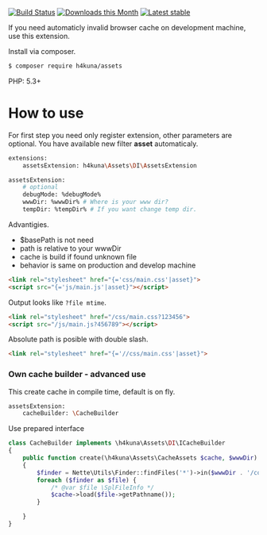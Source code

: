 [![Build Status](https://travis-ci.org/h4kuna/assets.svg?branch=master)](https://travis-ci.org/h4kuna/assets)
[![Downloads this Month](https://img.shields.io/packagist/dm/h4kuna/assets.svg)](https://packagist.org/packages/h4kuna/assets)
[![Latest stable](https://img.shields.io/packagist/v/h4kuna/assets.svg)](https://packagist.org/packages/h4kuna/assets)

If you need automaticly invalid browser cache on development machine, use this extension.

Install via composer.
```sh
$ composer require h4kuna/assets
```

PHP: 5.3+

How to use
==========
For first step you need only register extension, other parameters are optional. You have available new filter **asset** automaticaly.

```sh
extensions:
	assetsExtension: h4kuna\Assets\DI\AssetsExtension

assetsExtension:
	# optional
	debugMode: %debugMode%
	wwwDir: %wwwDir% # Where is your www dir?
	tempDir: %tempDir% # If you want change temp dir.
```
Advantigies.

- $basePath is not need
- path is relative to your wwwDir
- cache is build if found unknown file
- behavior is same on production and develop machine

```html
<link rel="stylesheet" href="{='css/main.css'|asset}">
<script src="{='js/main.js'|asset}"></script>
```

Output looks like ``?file mtime``.
```html
<link rel="stylesheet" href="/css/main.css?123456">
<script src="/js/main.js?456789"></script>
```

Absolute path is posible with double slash.
```html
<link rel="stylesheet" href="{='//css/main.css'|asset}">
```

### Own cache builder - advanced use
This create cache in compile time, default is on fly.

```sh
assetsExtension:
	cacheBuilder: \CacheBuilder
```

Use prepared interface
```php
class CacheBuilder implements \h4kuna\Assets\DI\ICacheBuilder
{
	public function create(\h4kuna\Assets\CacheAssets $cache, $wwwDir)
	{
		$finder = Nette\Utils\Finder::findFiles('*')->in($wwwDir . '/config');
		foreach ($finder as $file) {
			/* @var $file \SplFileInfo */
			$cache->load($file->getPathname());
		}

	}
}
```
